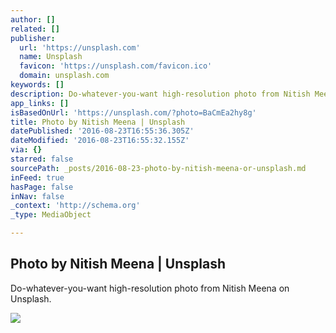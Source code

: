 ```yaml
---
author: []
related: []
publisher:
  url: 'https://unsplash.com'
  name: Unsplash
  favicon: 'https://unsplash.com/favicon.ico'
  domain: unsplash.com
keywords: []
description: Do-whatever-you-want high-resolution photo from Nitish Meena on Unsplash.
app_links: []
isBasedOnUrl: 'https://unsplash.com/?photo=BaCmEa2hy8g'
title: Photo by Nitish Meena | Unsplash
datePublished: '2016-08-23T16:55:36.305Z'
dateModified: '2016-08-23T16:55:32.155Z'
via: {}
starred: false
sourcePath: _posts/2016-08-23-photo-by-nitish-meena-or-unsplash.md
inFeed: true
hasPage: false
inNav: false
_context: 'http://schema.org'
_type: MediaObject

---
```

<article style=""><h1>Photo by Nitish Meena | Unsplash</h1><p>Do-whatever-you-want high-resolution photo from Nitish Meena on Unsplash.</p><img src="http://images.unsplash.com/photo-1465070845512-2b2dbdc6df66?ixlib=rb-0.3.5&amp;q=80&amp;fm=jpg&amp;crop=entropy&amp;cs=tinysrgb&amp;w=1080&amp;fit=max&amp;s=b28cc05190a500172108ab145ad53744" /></article>